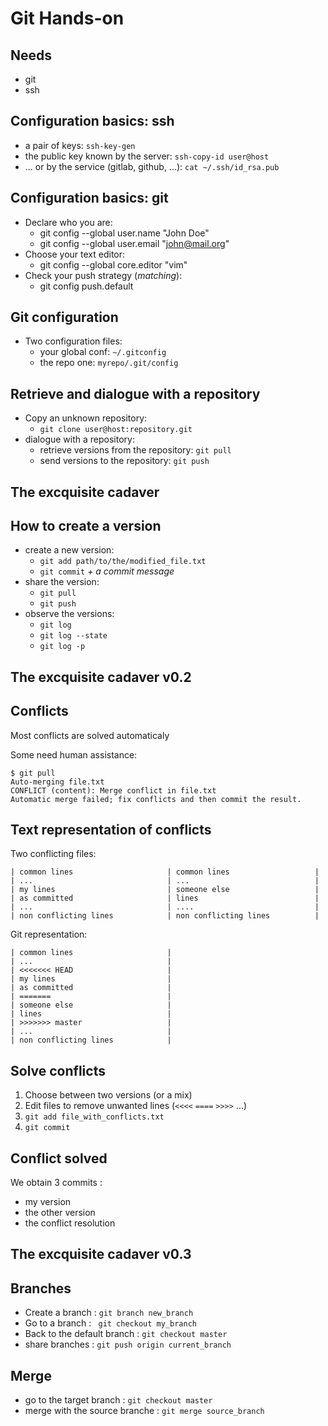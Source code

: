 # Git Hands-on

## Needs

* git
* ssh

## Configuration basics: ssh

* a pair of keys: `ssh-key-gen`
* the public key known by the server: `ssh-copy-id user@host`
* ... or by the service (gitlab, github, ...): `cat ~/.ssh/id_rsa.pub`

## Configuration basics: git

* Declare who you are:
  * git config --global user.name "John Doe"
  * git config --global user.email "john@mail.org"
* Choose your text editor:
  * git config --global core.editor "vim"
* Check your push strategy (*matching*):
  * git config push.default

## Git configuration

* Two configuration files:
  * your global conf: `~/.gitconfig`
  * the repo one: `myrepo/.git/config`

## Retrieve and dialogue with a repository

* Copy an unknown repository:
  * `git clone user@host:repository.git`
* dialogue with a repository:
  * retrieve versions from the repository: `git pull`
  * send versions to the repository: `git push`

## The excquisite cadaver

## How to create a version

* create a new version:
  * `git add path/to/the/modified_file.txt`
  * `git commit` *+ a commit message*
* share the version:
  * `git pull`
  * `git push`
* observe the versions:
  * `git log`
  * `git log --state`
  * `git log -p`

## The excquisite cadaver v0.2

## Conflicts

Most conflicts are solved automaticaly

Some need human assistance:

    $ git pull
    Auto-merging file.txt
    CONFLICT (content): Merge conflict in file.txt
    Automatic merge failed; fix conflicts and then commit the result.

## Text representation of conflicts

Two conflicting files:

    | common lines                     | common lines                   |
    | ...                              | ...                            |
    | my lines                         | someone else                   |
    | as committed                     | lines                          |
    | ...                              | ....                           |
    | non conflicting lines            | non conflicting lines          |

Git representation:

    | common lines                     |
    | ...                              |
    | <<<<<<< HEAD                     |
    | my lines                         |
    | as committed                     |
    | =======                          |
    | someone else                     |
    | lines                            |
    | >>>>>>> master                   |
    | ...                              |
    | non conflicting lines            |

## Solve conflicts

1. Choose between two versions (or a mix)
2. Edit files to remove unwanted lines (`<<<<` `====` `>>>>` ...)
3. `git add file_with_conflicts.txt`
4. `git commit`

## Conflict solved

We obtain 3 commits :

* my version
* the other version
* the conflict resolution

## The excquisite cadaver v0.3

## Branches

* Create a branch : `git branch new_branch`
* Go to a branch : ` git checkout my_branch`
* Back to the default branch : `git checkout master`
* share branches : `git push origin current_branch`

## Merge

* go to the target branch : `git checkout master`
* merge with the source branche : `git merge source_branch` 
